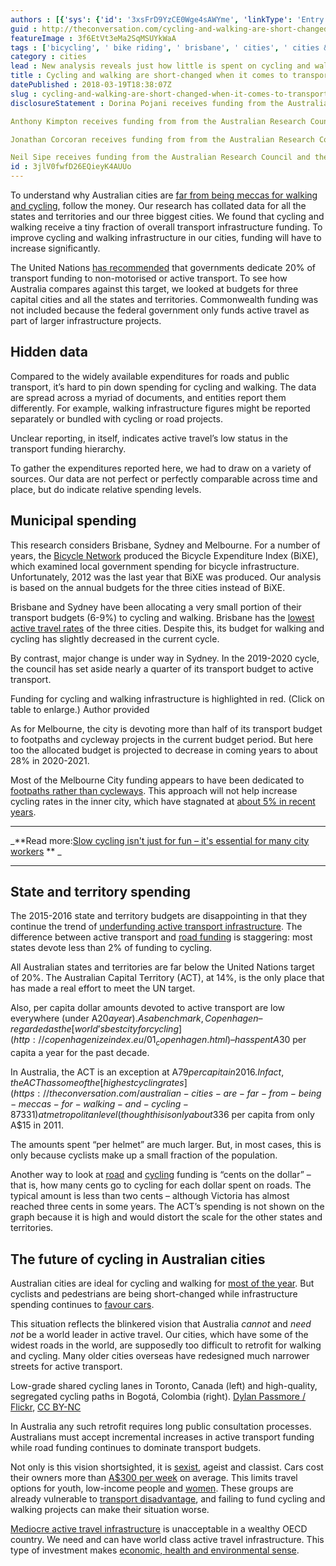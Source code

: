 ```yaml
---
authors : [{'sys': {'id': '3xsFrD9YzCE0Wge4sAWYme', 'linkType': 'Entry', 'type': 'Link'}}, {'sys': {'id': 'FfSiL68yekGw8Y2UOCUGA', 'linkType': 'Entry', 'type': 'Link'}}, {'sys': {'id': 'TStPC6JgmOiAAUYaQ2ieq', 'linkType': 'Entry', 'type': 'Link'}}, {'sys': {'id': '4hRChjlNawGimCKu4iwO6Y', 'linkType': 'Entry', 'type': 'Link'}}]
guid : http://theconversation.com/cycling-and-walking-are-short-changed-when-it-comes-to-transport-funding-in-australia-92574
featureImage : 3f6EtVt3eMa2SqMSUYkWaA
tags : ['bicycling', ' bike riding', ' brisbane', ' cities', ' cities & policy', ' cycling', ' infrastructure', ' melbourne', ' sydney', ' transport', ' transport policy', ' walking', ' car culture']
category : cities
lead : New analysis reveals just how little is spent on cycling and walking projects around Australia. No state's spending on cycling is more than 1.5% of its road funding.
title : Cycling and walking are short-changed when it comes to transport funding in Australia
datePublished : 2018-03-19T18:38:07Z
slug : cycling-and-walking-are-short-changed-when-it-comes-to-transport-funding-in-australia
disclosureStatement : Dorina Pojani receives funding from the Australian Research Council. 

Anthony Kimpton receives funding from from the Australian Research Council

Jonathan Corcoran receives funding from from the Australian Research Council. 

Neil Sipe receives funding from the Australian Research Council and the Myer Family Foundation.
id : 3jlV0fwfD26EQieyK4AUUo
---
```

To understand why Australian cities are [far from being meccas for walking and cycling](https://theconversation.com/australian-cities-are-far-from-being-meccas-for-walking-and-cycling-87331), follow the money. Our research has collated data for all the states and territories and our three biggest cities. We found that cycling and walking receive a tiny fraction of overall transport infrastructure funding. To improve cycling and walking infrastructure in our cities, funding will have to increase significantly.

The United Nations [has recommended](https://europa.eu/capacity4dev/unep/document/global-outlook-walking-and-cycling-policies-realities-around-world) that governments dedicate 20% of transport funding to non-motorised or active transport. To see how Australia compares against this target, we looked at budgets for three capital cities and all the states and territories. Commonwealth funding was not included because the federal government only funds active travel as part of larger infrastructure projects.


## Hidden data

Compared to the widely available expenditures for roads and public transport, it’s hard to pin down spending for cycling and walking. The data are spread across a myriad of documents, and entities report them differently. For example, walking infrastructure figures might be reported separately or bundled with cycling or road projects.

Unclear reporting, in itself, indicates active travel’s low status in the transport funding hierarchy. 

To gather the expenditures reported here, we had to draw on a variety of sources. Our data are not perfect or perfectly comparable across time and place, but do indicate relative spending levels. 

## Municipal spending

This research considers Brisbane, Sydney and Melbourne. For a number of years, the [Bicycle Network](https://www.bicyclenetwork.com.au/) produced the Bicycle Expenditure Index (BiXE), which examined local government spending for bicycle infrastructure. Unfortunately, 2012 was the last year that BiXE was produced. Our analysis is based on the annual budgets for the three cities instead of BiXE. 

Brisbane and Sydney have been allocating a very small portion of their transport budgets (6-9%) to cycling and walking. Brisbane has the [lowest active travel rates](https://theconversation.com/australian-cities-are-far-from-being-meccas-for-walking-and-cycling-87331) of the three cities. Despite this, its budget for walking and cycling has slightly decreased in the current cycle. 

By contrast, major change is under way in Sydney. In the 2019-2020 cycle, the council has set aside nearly a quarter of its transport budget to active transport. 

[](https://images.theconversation.com/files/210480/original/file-20180315-104650-1jjoqjc.png?ixlib=rb-1.1.0&q=45&auto=format&w=1000&fit=clip) Funding for cycling and walking infrastructure is highlighted in red. (Click on table to enlarge.) Author provided

As for Melbourne, the city is devoting more than half of its transport budget to footpaths and cycleway projects in the current budget period. But here too the allocated budget is projected to decrease in coming years to about 28% in 2020-2021. 

Most of the Melbourne City funding appears to have been dedicated to [footpaths rather than cycleways](https://www.theage.com.au/national/victoria/victorias-bike-budget-lags-behind-most-other-states-report-finds-20170515-gw56rz.html). This approach will not help increase cycling rates in the inner city, which have stagnated at [about 5% in recent years](https://theconversation.com/australian-cities-are-far-from-being-meccas-for-walking-and-cycling-87331). 

* * *

_**Read more:[Slow cycling isn't just for fun – it's essential for many city workers](http://theconversation.com/slow-cycling-isnt-just-for-fun-its-essential-for-many-city-workers-92505) ** _

* * *

## State and territory spending

The 2015-2016 state and territory budgets are disappointing in that they continue the trend of [underfunding active transport infrastructure](https://www.onlinepublications.austroads.com.au/items/AP-C93-17). The difference between active transport and [road funding](https://bitre.gov.au/publications/2017/yearbook_2017.aspx) is staggering: most states devote less than 2% of funding to cycling. 

All Australian states and territories are far below the United Nations target of 20%. The Australian Capital Territory (ACT), at 14%, is the only place that has made a real effort to meet the UN target.

Also, per capita dollar amounts devoted to active transport are low everywhere (under A$20 a year). As a benchmark, Copenhagen – regarded as the [world’s best city for cycling](http://copenhagenizeindex.eu/01_copenhagen.html) – has spent A$30 per capita a year for the past decade. 

In Australia, the ACT is an exception at A$79 per capita in 2016. In fact, the ACT has some of the [highest cycling rates](https://theconversation.com/australian-cities-are-far-from-being-meccas-for-walking-and-cycling-87331) at metropolitan level (though this is only about 3%). Also, the Northern Territory had more than doubled its spending by 2016, rising to A$36 per capita from only A$15 in 2011. 

The amounts spent “per helmet” are much larger. But, in most cases, this is only because cyclists make up a small fraction of the population. 

Another way to look at [road](https://bitre.gov.au/publications/2017/yearbook_2017.aspx) and [cycling](https://www.onlinepublications.austroads.com.au/items/AP-C93-17) funding is “cents on the dollar” – that is, how many cents go to cycling for each dollar spent on roads. The typical amount is less than two cents – although Victoria has almost reached three cents in some years. The ACT’s spending is not shown on the graph because it is high and would distort the scale for the other states and territories. 


## The future of cycling in Australian cities

Australian cities are ideal for cycling and walking for [most of the year](https://www.sciencedirect.com/science/article/pii/S0966692314001951). But cyclists and pedestrians are being short-changed while infrastructure spending continues to [favour cars](https://theconversation.com/cutting-cycling-funding-is-economic-non-sense-7547).

This situation reflects the blinkered vision that Australia _cannot_ and _need not_ be a world leader in active travel. Our cities, which have some of the widest roads in the world, are supposedly too difficult to retrofit for walking and cycling. Many older cities overseas have redesigned much narrower streets for active transport.

[](https://images.theconversation.com/files/209276/original/file-20180307-146655-1e0q0ty.jpg?ixlib=rb-1.1.0&q=45&auto=format&w=1000&fit=clip) Low-grade shared cycling lanes in Toronto, Canada (left) and high-quality, segregated cycling paths in Bogotá, Colombia (right). [Dylan Passmore / Flickr](https://www.flickr.com/photos/dylanpassmore/), [CC BY-NC](http://creativecommons.org/licenses/by-nc/4.0/)

In Australia any such retrofit requires long public consultation processes. Australians must accept incremental increases in active transport funding while road funding continues to dominate transport budgets. 

Not only is this vision shortsighted, it is [sexist](https://theconversation.com/australian-cities-are-crying-out-for-better-planning-but-the-research-funding-is-missing-91651), ageist and classist. Cars cost their owners more than [A$300 per week](https://www.aaa.asn.au/storage/aaa-affordability-index-q3-2017.pdf) on average. This limits travel options for youth, low-income people and [women](https://theconversation.com/mansplaining-australian-cities-we-can-do-something-about-that-83436). These groups are already vulnerable to [transport disadvantage](https://aifs.gov.au/cfca/publications/relationship-between-transport-and-disadvantage-austr), and failing to fund cycling and walking projects can make their situation worse. 

[Mediocre active travel infrastructure](https://www.worldofbooks.com.au/crap-cycle-lanes-by-warrington-cycle-campaign-gor001211417.html) is unacceptable in a wealthy OECD country. We need and can have world class active travel infrastructure. This type of investment makes [economic, health and environmental sense](https://www.heartfoundation.org.au/for-professionals/built-environment).